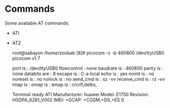 # Commands


Some available AT commands:

* ATI
* ATZ


    root@sabayon /home/zoobab [8]# picocom -c -b 460800 /dev/ttyUSB0
    picocom v1.7
    
    port is        : /dev/ttyUSB0
    flowcontrol    : none
    baudrate is    : 460800
    parity is      : none
    databits are   : 8
    escape is      : C-a
    local echo is  : yes
    noinit is      : no
    noreset is     : no
    nolock is      : no
    send_cmd is    : sz -vv
    receive_cmd is : rz -vv
    imap is        : 
    omap is        : 
    emap is        : crcrlf,delbs,
    
    Terminal ready
    ATI
    Manufacturer: huawei
    Model: E1750
    Revision: HSDPA_6281_V002
    IMEI: 
    +GCAP: +CGSM,+DS,+ES
    0
